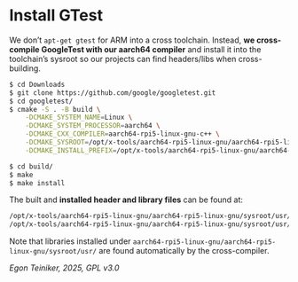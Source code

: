 # Install GTest 

We don’t `apt-get gtest` for ARM into a cross toolchain.
Instead, **we cross-compile GoogleTest with our aarch64 compiler** and install 
it into the toolchain’s sysroot so our projects can find headers/libs when 
cross-building.

```bash
$ cd Downloads 
$ git clone https://github.com/google/googletest.git
$ cd googletest/
$ cmake -S . -B build \
    -DCMAKE_SYSTEM_NAME=Linux \
    -DCMAKE_SYSTEM_PROCESSOR=aarch64 \
    -DCMAKE_CXX_COMPILER=aarch64-rpi5-linux-gnu-c++ \
    -DCMAKE_SYSROOT=/opt/x-tools/aarch64-rpi5-linux-gnu/aarch64-rpi5-linux-gnu/sysroot \
    -DCMAKE_INSTALL_PREFIX=/opt/x-tools/aarch64-rpi5-linux-gnu/aarch64-rpi5-linux-gnu/sysroot/usr

$ cd build/
$ make
$ make install
```

The built and **installed header and library files** can be found at:

```bash
/opt/x-tools/aarch64-rpi5-linux-gnu/aarch64-rpi5-linux-gnu/sysroot/usr/include/gtest/
/opt/x-tools/aarch64-rpi5-linux-gnu/aarch64-rpi5-linux-gnu/sysroot/usr/lib
```

Note that libraries installed under `aarch64-rpi5-linux-gnu/aarch64-rpi5-linux-gnu/sysroot/usr/`
are found automatically by the cross-compiler.


*Egon Teiniker, 2025, GPL v3.0*